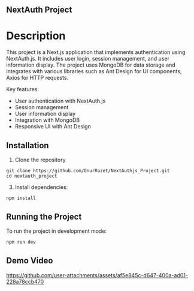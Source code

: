 
## NextAuth Project

# Description

This project is a Next.js application that implements authentication using NextAuth.js. It includes user login, session management, and user information display. The project uses MongoDB for data storage and integrates with various libraries such as Ant Design for UI components, Axios for HTTP requests.

Key features:
- User authentication with NextAuth.js
- Session management
- User information display
- Integration with MongoDB
- Responsive UI with Ant Design

 ## Installation

  1. Clone the repository
     
    git clone https://github.com/OnurRozet/NextAuthjs_Project.git
    cd nextauth_project

    
  3. Install dependencies:
  
    npm install
    

## Running the Project

To run the project in development mode:
```bash
npm run dev
```
## Demo Video


https://github.com/user-attachments/assets/af5e845c-d647-400a-ad01-228a78ccb470


